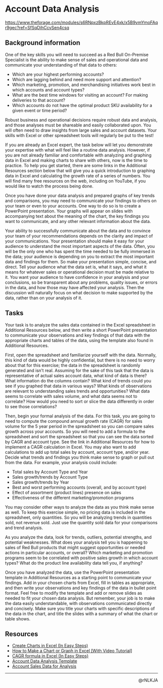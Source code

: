 # Account Data Analysis

<https://www.theforage.com/modules/s6RNpxzBkpREvE4xk/x5B9vmYmoFAqr9gec?ref=SfSqDihCcvSen4csq>

## Background information

One of the key skills you will need to succeed as a Red Bull On-Premise Specialist is the ability to make sense of sales and operational data and communicate your understanding of that data to others:

- Which are your highest performing accounts?
- Which are lagging behind and need more support and attention?
- Which marketing, promotion, and merchandising initiatives work best in which accounts and account types?
- What are the best time windows for visiting an account? For making deliveries to that account?
- Which accounts do not have the optimal product SKU availability for a given event or time period?

Robust business and operational decisions require robust data and analysis, and those analyses must be shareable and easily collaborated upon. You will often need to draw insights from large sales and account datasets. Your skills with Excel or other spreadsheet tools will regularly be put to the test!

If you are already an Excel expert, the task below will let you demonstrate your expertise with what will feel like a routine data analysis. However, if you are not already familiar and comfortable with analyzing and graphing data in Excel and making charts to share with others, now is the time to practice. To help you get started, there are some links in the Additional Resources section below that will give you a quick introduction to graphing data in Excel and calculating the growth rate of a series of numbers. You will find many free resources on the web, including on YouTube, if you would like to watch the process being done.

Once you have done your data analysis and prepared graphs of key trends and comparisons, you may need to communicate your findings to others on your team or even to your accounts. One way to do so is to create a PowerPoint presentation. Your graphs will appear on slides with accompanying text about the meaning of the chart, the key findings you want to communicate, and any other relevant information about the data.

Your ability to successfully communicate about the data and to convince your team of your recommendations depends on the clarity and impact of your communications. Your presentation should make it easy for your audience to understand the most important aspects of the data. Often, you will be the only one who has spent the time needed to be fully immersed in the data; your audience is depending on you to extract the most important data and findings for them. So make your presentation simple, concise, and direct. Tell your audience what the data set is, what it says, and what it means for whatever sales or operational decision must be made relative to it. You want your audience to have confidence in your analysis and your conclusions, so be transparent about any problems, quality issues, or errors in the data, and how those may have affected your analysis. Then the discussion will naturally focus on what decision to make supported by the data, rather than on your analysis of it.

## Tasks

Your task is to analyze the sales data contained in the Excel spreadsheet in Additional Resources below, and then write a short PowerPoint presentation to communicate your observations and key findings of that data with the appropriate charts and tables of the data, using the template also found in Additional Resources.

First, open the spreadsheet and familiarize yourself with the data. Normally, this kind of data would be highly confidential, but there is no need to worry about that for this exercise; the data in the spreadsheet is randomly generated and isn’t real. Assuming for the sake of this task that the data is representative of actual sales account data, what kind of data is there? What information do the columns contain? What kind of trends could you see if you graphed that data in various ways? What kinds of observations are relevant to understanding sales trends and opportunities? What data seems to correlate with sales volume, and what data seems not to correlate? How would you need to sort or slice the data differently in order to see those correlations?

Then, begin your formal analysis of the data. For this task, you are going to need to compute the compound annual growth rate (CAGR) for sales volume for the 5 year period in the spreadsheet so you can compare sales growth across your accounts. So you will need to add a formula to the spreadsheet and sort the spreadsheet so that you can see the data sorted by CAGR and account type. See the link in Additional Resources for how to implement a CAGR calculation in Excel. You may also want to add calculations to add up total sales by account, account type, and/or year. Decide what trends and findings you think make sense to graph or pull out from the data. For example, your analysis could include:

- Total sales by Account Type and Year
- Sales growth/trends by Account Type
- Sales growth/trends by Year
- Best and worst performing accounts (overall, and by account type)
- Effect of assortment (product lines) presence on sales
- Effectiveness of the different marketing/promotion programs

You may consider other ways to analyze the data as you think make sense as well. To keep this exercise simple, no pricing data is included in the spreadsheet, only quantities. So you will be analyzing trends in quantities sold, not revenue sold. Just use the quantity sold data for your comparisons and trend analysis.

As you analyze the data, look for trends, outliers, potential strengths, and potential weaknesses. What does your analysis tell you is happening to sales of Red Bull products that might suggest opportunities or needed actions in particular accounts, or overall? Which marketing and promotion programs seem to be correlated with positive sales growth in which account types? What do the product line availability data tell you, if anything?

Once you have analyzed the data, use the PowerPoint presentation template in Additional Resources as a starting point to communicate your findings. Add in your chosen charts from Excel, fill in tables as appropriate, and then write your observations and key findings of the data in bullet point format. Feel free to modify the template and add or remove slides as needed to fit your chosen data analysis. But remember, your job is to make the data easily understandable, with observations communicated directly and concisely. Make sure you title your charts with specific descriptions of the data in the chart, and title the slides with a summary of what the chart or table shows.

## Resources

- [Create Charts in Excel (In Easy Steps)](https://www.excel-easy.com/data-analysis/charts.html)
- [How to Make a Chart or Graph in Excel \[With Video Tutorial\]](https://blog.hubspot.com/marketing/how-to-build-excel-graph)
- [CAGR formula in Excel (In Easy Steps)](https://www.excel-easy.com/examples/cagr.html)
- [Account Data Analysis Template](https://cdn.theforage.com/vinternships/companyassets/P2whMfgG9v48cqWwx/dpN7PmoeCuNXx6YCQ/1642614105176/Account%20Data%20Analysis%20Template.pptx)
- [Account Sales Data for Analysis](https://cdn.theforage.com/vinternships/companyassets/P2whMfgG9v48cqWwx/dpN7PmoeCuNXx6YCQ/1643716585983/Account%20Sales%20Data%20for%20Analysis%20v2.xlsx)

---

<p align=right>@rNLKJA</p>
